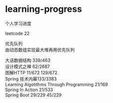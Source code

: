 # learning-progress
个人学习进度    

leetcode 22   


优先队列       
由动态数组实现最大堆再用优先队列      
 

大话数据结构 339/463      
设计模式之禅 62/2687  
图解HTTP 11/672  129/672  
Spring 技术内幕133/3383  
Learning Algotithms Through Programming  21/169    
Spring In Action 21/533  
Spring Boot 29/229 45/229
